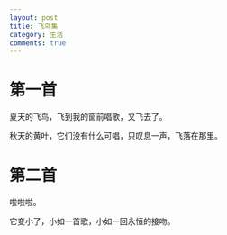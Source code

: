 ```yaml
---
layout: post
title: 飞鸟集
category: 生活
comments: true
---
```



# 第一首

夏天的飞鸟，飞到我的窗前唱歌，又飞去了。

秋天的黄叶，它们没有什么可唱，只叹息一声，飞落在那里。

# 第二首

啦啦啦。

它变小了，小如一首歌，小如一回永恒的接吻。　　　　
